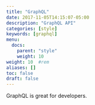 ```yaml
---
title: "GraphQL"
date: 2017-11-05T14:15:07-05:00
description: "GraphQL API"
categories: [style]
keywords: [graphql]
menu:
  docs:
    parent: "style"
    weight: 10
weight: 10	#rem
aliases: []
toc: false
draft: false
---
```


GraphQL is great for developers.